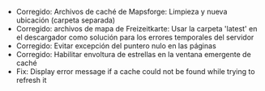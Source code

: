 - Corregido: Archivos de caché de Mapsforge: Limpieza y nueva ubicación (carpeta separada)
- Corregido: archivos de mapa de Freizeitkarte: Usar la carpeta 'latest' en el descargador como solución para los errores temporales del servidor
- Corregido: Evitar excepción del puntero nulo en las páginas
- Corregido: Habilitar envoltura de estrellas en la ventana emergente de caché
- Fix: Display error message if a cache could not be found while trying to refresh it
